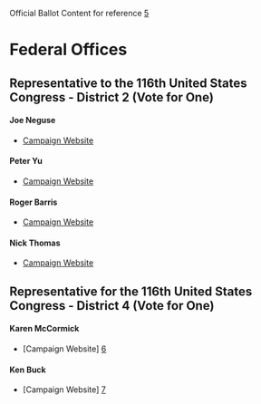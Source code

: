 Official Ballot Content for reference [5][5] 

# Federal Offices
## Representative to the 116th United States Congress - District 2 (Vote for One)
#### Joe Neguse
* [Campaign Website][1]

#### Peter Yu
* [Campaign Website][2]

#### Roger Barris 
* [Campaign Website][3]

#### Nick Thomas
* [Campaign Website][4] 

[1]: https://www.joeneguseforcongress.com/
[2]: https://www.peteryuforcongress.com/
[3]: http://www.barris4congress.com/meet-roger/
[4]: https://www.nickthomasforcongress.com/
[5]: https://assets.bouldercounty.org/wp-content/uploads/2018/09/2018-General-Election-Combined-Ballot-Content.pdf

## Representative for the 116th United States Congress - District 4 (Vote for One)
#### Karen McCormick 
* [Campaign Website] [6]

#### Ken Buck 
* [Campaign Website] [7]

[6]: https://www.mccormickforcongress.org/
[7]: https://buck.house.gov/
